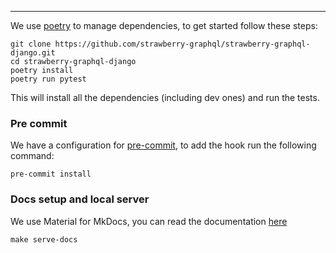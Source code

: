 ---

We use [poetry](https://github.com/sdispater/poetry) to manage dependencies, to
get started follow these steps:

```shell
git clone https://github.com/strawberry-graphql/strawberry-graphql-django.git
cd strawberry-graphql-django
poetry install
poetry run pytest
```

This will install all the dependencies (including dev ones) and run the tests.

### Pre commit

We have a configuration for
[pre-commit](https://github.com/pre-commit/pre-commit), to add the hook run the
following command:

```shell
pre-commit install
```

### Docs setup and local server

We use Material for MkDocs, you can read the documentation [here](https://squidfunk.github.io/mkdocs-material/)

```shell
make serve-docs
```
